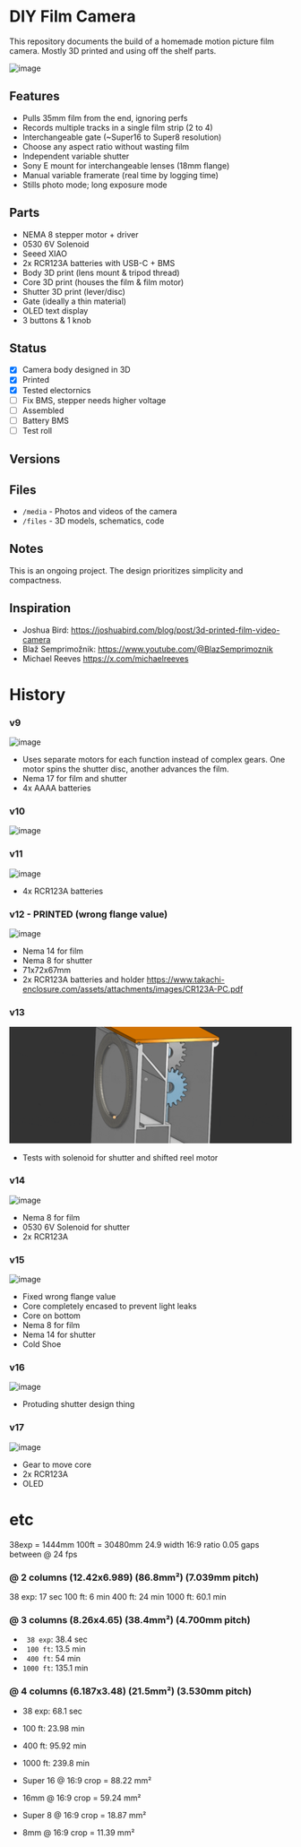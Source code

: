 # DIY Film Camera

This repository documents the build of a homemade motion picture film camera. Mostly 3D printed and using off the shelf parts.

![image](media/v17.gif)

## Features

- Pulls 35mm film from the end, ignoring perfs
- Records multiple tracks in a single film strip (2 to 4)
- Interchangeable gate (~Super16 to Super8 resolution)
- Choose any aspect ratio without wasting film
- Independent variable shutter
- Sony E mount for interchangeable lenses (18mm flange)
- Manual variable framerate (real time by logging time)
- Stills photo mode; long exposure mode

## Parts

- NEMA 8 stepper motor + driver
- 0530 6V Solenoid
- Seeed XIAO
- 2x RCR123A batteries with USB-C + BMS
- Body 3D print (lens mount & tripod thread)
- Core 3D print (houses the film & film motor)
- Shutter 3D print (lever/disc)
- Gate (ideally a thin material)
- OLED text display
- 3 buttons & 1 knob

## Status

- [x] Camera body designed in 3D  
- [x] Printed
- [x] Tested electornics
- [ ] Fix BMS, stepper needs higher voltage
- [ ] Assembled 
- [ ] Battery BMS
- [ ] Test roll

## Versions










## Files

- `/media` - Photos and videos of the camera
- `/files` - 3D models, schematics, code

## Notes

This is an ongoing project. The design prioritizes simplicity and compactness.

## Inspiration

- Joshua Bird: https://joshuabird.com/blog/post/3d-printed-film-video-camera
- Blaž Semprimožnik: https://www.youtube.com/@BlazSemprimoznik
- Michael Reeves https://x.com/michaelreeves


# History

### v9
![image](media/v9.gif)
- Uses separate motors for each function instead of complex gears. One motor spins the shutter disc, another advances the film.
- Nema 17 for film and shutter
- 4x AAAA batteries

### v10
![image](media/v10.gif)

### v11
![image](media/v11.gif)
- 4x RCR123A batteries


### v12 - PRINTED (wrong flange value)
![image](media/v12.gif)
- Nema 14 for film 
- Nema 8 for shutter
- 71x72x67mm
- 2x RCR123A batteries and holder https://www.takachi-enclosure.com/assets/attachments/images/CR123A-PC.pdf

### v13
![image](media/v13.gif)
- Tests with solenoid for shutter and shifted reel motor

### v14
![image](media/v14.gif)
- Nema 8 for film
- 0530 6V Solenoid for shutter
- 2x RCR123A

### v15
![image](media/v15.gif)
- Fixed wrong flange value
- Core completely encased to prevent light leaks
- Core on bottom
- Nema 8 for film
- Nema 14 for shutter
- Cold Shoe

### v16
![image](media/v16.gif)
- Protuding shutter design thing

### v17
![image](media/v17.gif)
- Gear to move core
- 2x RCR123A
- OLED





# etc

38exp = 1444mm
100ft = 30480mm
24.9 width
16:9 ratio
0.05 gaps between
@ 24 fps

### @ 2 columns (12.42x6.989) (86.8mm²) (7.039mm pitch)
 38 exp: 17 sec
 100 ft: 6    min
 400 ft: 24   min
1000 ft: 60.1 min

### @ 3 columns (8.26x4.65) (38.4mm²) (4.700mm pitch)
- ` 38 exp`: 38.4 sec
- ` 100 ft`: 13.5  min
- ` 400 ft`: 54    min
- `1000 ft`: 135.1 min

### @ 4 columns (6.187x3.48) (21.5mm²) (3.530mm pitch)
-  38 exp: 68.1 sec
-  100 ft: 23.98 min
-  400 ft: 95.92 min
- 1000 ft: 239.8 min

- Super 16 @ 16:9 crop = 88.22 mm²
- 16mm     @ 16:9 crop = 59.24 mm²
- Super 8  @ 16:9 crop = 18.87 mm²
- 8mm      @ 16:9 crop = 11.39 mm²


